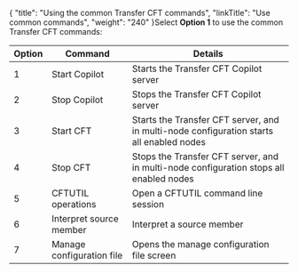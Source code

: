 {
    "title": "Using the common Transfer CFT commands",
    "linkTitle": "Use common commands",
    "weight": "240"
}Select **Option 1** to use the common Transfer CFT commands:


| Option  | Command  | Details  |
| --- | --- | --- |
| 1  | Start Copilot  | Starts the Transfer CFT Copilot server  |
| 2  | Stop Copilot  | Stops the Transfer CFT Copilot server  |
| 3  | Start CFT  | Starts the Transfer CFT server, and in multi-node configuration starts all enabled nodes  |
| 4  | Stop CFT  | Stops the Transfer CFT server, and in multi-node configuration stops all enabled nodes  |
| 5  | CFTUTIL operations  | Open a CFTUTIL command line session  |
| 6  | Interpret source member  | Interpret a source member  |
| 7  | Manage configuration file  | Opens the manage configuration file screen  |


